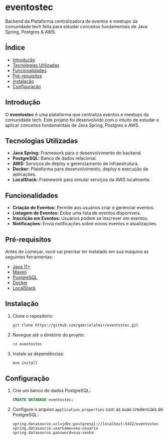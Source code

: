 
# eventostec

Backend da Plataforma centralizadora de eventos e meetups da comunidade tech feita para estudar conceitos fundamentais de Java Spring, Postgres & AWS.

## Índice

- [Introdução](#introdução)
- [Tecnologias Utilizadas](#tecnologias-utilizadas)
- [Funcionalidades](#funcionalidades)
- [Pré-requisitos](#pré-requisitos)
- [Instalação](#instalação)
- [Configuração](#configuração)

## Introdução

O **eventostec** é uma plataforma que centraliza eventos e meetups da comunidade tech. Este projeto foi desenvolvido com o intuito de estudar e aplicar conceitos fundamentais de Java Spring, Postgres e AWS.

## Tecnologias Utilizadas

- **Java Spring:** Framework para o desenvolvimento do backend.
- **PostgreSQL:** Banco de dados relacional.
- **AWS:** Serviços de deploy e gerenciamento de infraestrutura.
- **Docker:** Plataforma para desenvolvimento, deploy e execução de aplicações.
- **LocalStack:** Framework para simular serviços da AWS localmente.

## Funcionalidades

- **Criação de Eventos:** Permite aos usuários criar e gerenciar eventos.
- **Listagem de Eventos:** Exibe uma lista de eventos disponíveis.
- **Inscrição em Eventos:** Usuários podem se inscrever em eventos.
- **Notificações:** Envia notificações sobre novos eventos e atualizações.

## Pré-requisitos

Antes de começar, você vai precisar ter instalado em sua máquina as seguintes ferramentas:

- [Java 11+](https://www.oracle.com/java/technologies/javase-jdk11-downloads.html)
- [Maven](https://maven.apache.org/install.html)
- [PostgreSQL](https://www.postgresql.org/download/)
- [Docker](https://www.docker.com/get-started)
- [LocalStack](https://github.com/localstack/localstack)

## Instalação

1. Clone o repositório:

   ```bash
   git clone https://github.com/gabrielalmir/eventostec.git
   ```

2. Navegue até o diretório do projeto:

   ```bash
   cd eventostec
   ```

3. Instale as dependências:

   ```bash
   mvn install
   ```

## Configuração

1. Crie um banco de dados PostgreSQL:

   ```sql
   CREATE DATABASE eventostec;
   ```

2. Configure o arquivo `application.properties` com as suas credenciais do PostgreSQL:

   ```properties
   spring.datasource.url=jdbc:postgresql://localhost:5432/eventostec
   spring.datasource.username=seu-usuario
   spring.datasource.password=sua-senha
   ```
